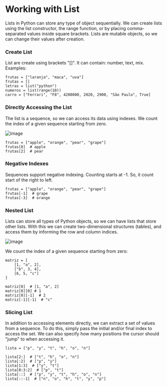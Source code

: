 # Working with List

Lists in Python can store any type of object sequentially. We can create lists using the list constructor, the range function, or by placing comma-separated values ​​inside square brackets. Lists are mutable objects, so we can change their values ​​after creation.

### Create List

List are create using brackets "[]". It can contain: number, text, mix. Examples:

```
frutas = ["laranja", "maca", "uva"]
frutas = []
letras = list("python")
numeros = list(range(10))
carro = ["Ferrari", "F8", 4200000, 2020, 2900, "São Paulo", True]
```

### Directly Accessing the List

The list is a sequence, so we can access its data using indexes. We count the index of a given sequence starting from zero.

![image](https://github.com/user-attachments/assets/1d60a340-806c-429f-9634-431972dd4cd9)

```
frutas = ["apple", "orange", "pear", "grape"]
frutas[0]  # apple
frutas[2]  # pear
```

### Negative Indexes

Sequences support negative indexing. Counting starts at -1. So, it count start of the right to left. 

```
frutas = ["apple", "orange", "pear", "grape"]
frutas[-1]  # grape
frutas[-3]  # orange
```

### Nested List

Lists can store all types of Python objects, so we can have lists that store other lists. With this we can create two-dimensional structures (tables), and access them by informing the row and column indices.

![image](https://github.com/user-attachments/assets/7826a393-cc35-416f-9847-bca55feec941)

We count the index of a given sequence starting from zero:


```
matriz = [
    [1, "a", 2],
    ["b", 3, 4],
    [6, 5, "c"]
]

matriz[0]  # [1, "a", 2]
matriz[0][0] # 1
matriz[0][-1]  # 2
matriz[-1][-1]  # "c"
```

### Slicing List

In addition to accessing elements directly, we can extract a set of values ​​from a sequence. To do this, simply pass the initial and/or final index to access the set. We can also specify how many positions the cursor should "jump" to when accessing it.

```
lista = ["p", "y", "t", "h", "o", "n"]

lista[2:]  # ["t", "h", "o", "n"]
lista[:2]  # ["p", "y"]
lista[1:3]  # ["y", "t"]
lista[0:3:2]  # ["p", "t"]
lista[::]  # ["p", "y", "t", "h", "o", "n"]
lista[::-1]  # ["n", "o", "h", "t", "y", "p"]
```


```



